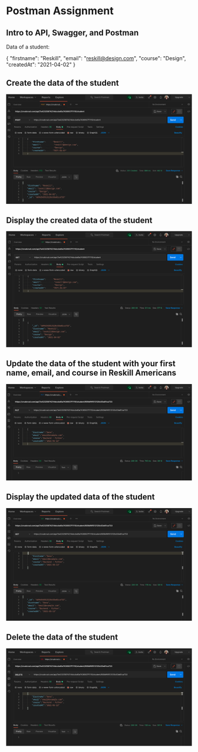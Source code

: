 # Postman Assignment
## Intro to API, Swagger, and Postman

Data of a student:

{
    "firstname":      "Reskill",
    "email":           "reskill@design.com",
    "course":          "Design",
    "createdAt":      "2021-04-02"
}   


## Create the data of the student

![Creating Student](intro-to-postman/images/postman-POST.png)

## Display the created data of the student

![Displaying Student Data](intro-to-postman/images/postman-GET.png)

## Update the data of the student with your first name, email, and course in Reskill Americans

![Update Student data](intro-to-postman/images/postman-PUT.png)

## Display the updated data of the student

![Display Updated data](intro-to-postman/images/postman-GET2.png)

## Delete the data of the student

![Delete data](intro-to-postman/images/postman-DELETE.png)